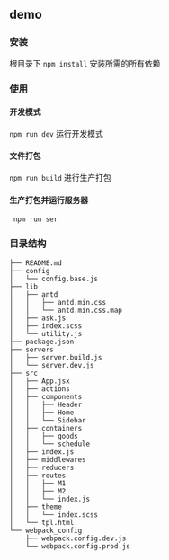 ## demo  

### 安装  
根目录下 ` npm install `  安装所需的所有依赖

### 使用 

#### 开发模式
` npm run dev `  运行开发模式 
#### 文件打包 
` npm run build ` 进行生产打包  
#### 生产打包并运行服务器 
` npm run ser`  

### 目录结构  

```
├── README.md
├── config
│   └── config.base.js
├── lib
│   ├── antd
│   │   ├── antd.min.css
│   │   └── antd.min.css.map
│   ├── ask.js
│   ├── index.scss
│   └── utility.js
├── package.json
├── servers
│   ├── server.build.js
│   └── server.dev.js
├── src
│   ├── App.jsx
│   ├── actions
│   ├── components
│   │   ├── Header
│   │   ├── Home
│   │   └── Sidebar
│   ├── containers
│   │   ├── goods
│   │   └── schedule
│   ├── index.js
│   ├── middlewares
│   ├── reducers
│   ├── routes
│   │   ├── M1
│   │   ├── M2
│   │   └── index.js
│   ├── theme
│   │   └── index.scss
│   └── tpl.html
└── webpack_config
    ├── webpack.config.dev.js
    └── webpack.config.prod.js

```




